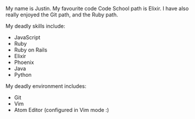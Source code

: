My name is Justin.  My favourite code Code School path is Elixir.  I have
also really enjoyed the Git path, and the Ruby path.

My deadly skills include:
* JavaScript
* Ruby
* Ruby on Rails
* Elixir
* Phoenix
* Java
* Python

My deadly environment includes:
* Git 
* Vim
* Atom Editor (configured in Vim mode :)
